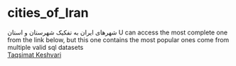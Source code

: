 # cities_of_Iran

شهرهای ایران به تفکیک شهرستان و استان
U can access the most complete one from the link below, but this one contains the most popular ones come from multiple valid sql datasets<br>
<a href="https://www.amar.org.ir/Portals/0/map/Taghsimat_Keshvari/Fehrest_Taghsimat_Keshvari_1401.xlsx?ver=7TIxe6m1Vm1hx4xtHaPwdw%3d%3d">Taqsimat Keshvari</a>
